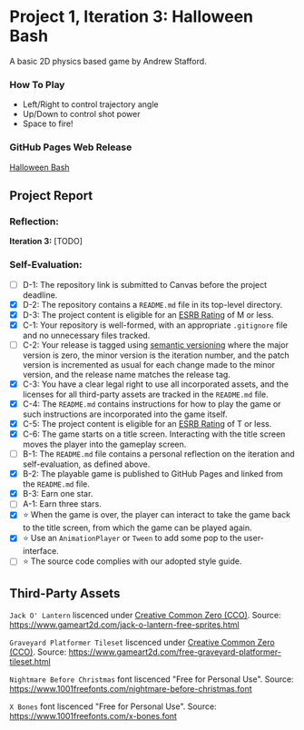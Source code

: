 # Project 1, Iteration 3: Halloween Bash
A basic 2D physics based game by Andrew Stafford.

### How To Play
- Left/Right to control trajectory angle
- Up/Down to control shot power
- Space to fire!

### GitHub Pages Web Release
[Halloween Bash](https://bsu-cs315.github.io/P1--Halloween-Bash/)

## Project Report
### Reflection:
**Iteration 3:**
[TODO]

### Self-Evaluation:
- [ ] D-1: The repository link is submitted to Canvas before the project deadline.
- [x] D-2: The repository contains a <code>README.md</code> file in its top-level directory.
- [x] D-3: The project content is eligible for an <a href="https://www.esrb.org/ratings-guide/">ESRB Rating</a> of M or less.
- [x] C-1: Your repository is well-formed, with an appropriate <code>.gitignore</code> file and no unnecessary files tracked.
- [ ] C-2: Your release is tagged using <a href="https://semver.org/">semantic versioning</a> where the major version is zero, the minor version is the iteration number, and the patch version is incremented as usual for each change made to the minor version, and the release name matches the release tag.
- [x] C-3: You have a clear legal right to use all incorporated assets, and the licenses for all third-party assets are tracked in the <code>README.md</code> file.
- [x] C-4: The <code>README.md</code> contains instructions for how to play the game or such instructions are incorporated into the game itself.
- [x] C-5: The project content is eligible for an <a href="https://www.esrb.org/ratings-guide/">ESRB Rating</a> of T or less.
- [x] C-6: The game starts on a title screen. Interacting with the title screen moves the player into the gameplay screen.
- [ ] B-1: The <code>README.md</code> file contains a personal reflection on the iteration and self-evaluation, as defined above.
- [x] B-2: The playable game is published to GitHub Pages and linked from the <code>README.md</code> file.
- [x] B-3: Earn one star.
- [ ] A-1: Earn three stars.
- [x] ⭐ When the game is over, the player can interact to take the game back to the title screen, from which the game can be played again.
- [x] ⭐ Use an <code>AnimationPlayer</code> or <code>Tween</code> to add some pop to the user-interface.
- [ ] ⭐ The source code complies with our adopted style guide.

## Third-Party Assets
`Jack O' Lantern` liscenced under [Creative Common Zero (CCO)](https://creativecommons.org/publicdomain/zero/1.0/). Source: https://www.gameart2d.com/jack-o-lantern-free-sprites.html

`Graveyard Platformer Tileset` liscenced under [Creative Common Zero (CCO)](https://creativecommons.org/publicdomain/zero/1.0/). Source: https://www.gameart2d.com/free-graveyard-platformer-tileset.html

`Nightmare Before Christmas` font liscenced "Free for Personal Use". Source: https://www.1001freefonts.com/nightmare-before-christmas.font

`X Bones` font liscenced "Free for Personal Use". Source: https://www.1001freefonts.com/x-bones.font